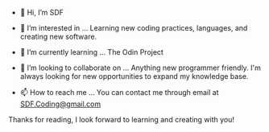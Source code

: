 - 👋 Hi, I’m SDF

- 👀 I’m interested in ... Learning new coding practices, languages, and creating new software. 

- 🌱 I’m currently learning ... The Odin Project

- 💞️ I’m looking to collaborate on ... Anything new programmer friendly. I'm always looking for new opportunities to expand my knowledge base. 

- 📫 How to reach me ... You can contact me through email at SDF.Coding@gmail.com

Thanks for reading, I look forward to learning and creating with you!

<!---
sabredufoil/sabredufoil is a ✨ special ✨ repository because its `README.md` (this file) appears on your GitHub profile.
You can click the Preview link to take a look at your changes.
--->
